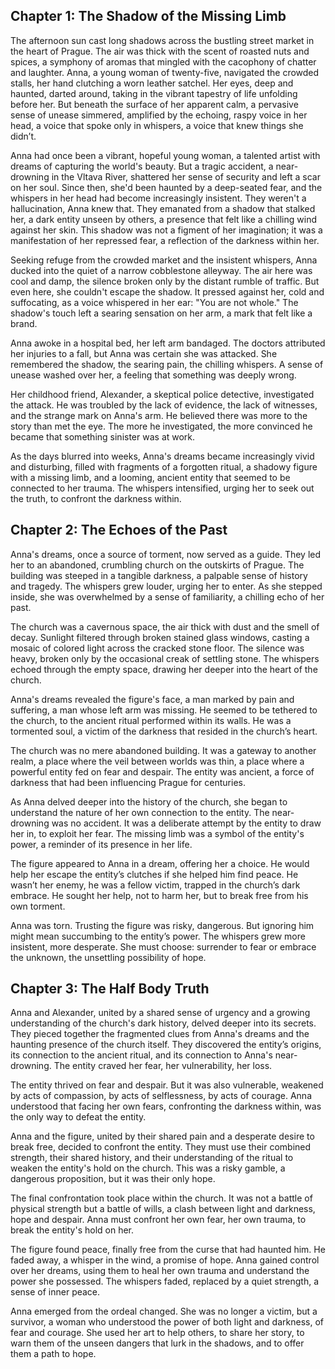 ## Chapter 1: The Shadow of the Missing Limb

The afternoon sun cast long shadows across the bustling street market in the heart of Prague. The air was thick with the scent of roasted nuts and spices, a symphony of aromas that mingled with the cacophony of chatter and laughter. Anna, a young woman of twenty-five, navigated the crowded stalls, her hand clutching a worn leather satchel. Her eyes, deep and haunted, darted around, taking in the vibrant tapestry of life unfolding before her. But beneath the surface of her apparent calm, a pervasive sense of unease simmered, amplified by the echoing, raspy voice in her head, a voice that spoke only in whispers, a voice that knew things she didn’t. 

Anna had once been a vibrant, hopeful young woman, a talented artist with dreams of capturing the world's beauty. But a tragic accident, a near-drowning in the Vltava River, shattered her sense of security and left a scar on her soul. Since then, she'd been haunted by a deep-seated fear, and the whispers in her head had become increasingly insistent. They weren't a hallucination, Anna knew that. They emanated from a shadow that stalked her, a dark entity unseen by others, a presence that felt like a chilling wind against her skin.  This shadow was not a figment of her imagination; it was a manifestation of her repressed fear, a reflection of the darkness within her.

Seeking refuge from the crowded market and the insistent whispers, Anna ducked into the quiet of a narrow cobblestone alleyway. The air here was cool and damp, the silence broken only by the distant rumble of traffic. But even here, she couldn't escape the shadow. It pressed against her, cold and suffocating, as a voice whispered in her ear: "You are not whole." The shadow's touch left a searing sensation on her arm, a mark that felt like a brand.  

Anna awoke in a hospital bed, her left arm bandaged. The doctors attributed her injuries to a fall, but Anna was certain she was attacked.  She remembered the shadow, the searing pain, the chilling whispers.  A sense of unease washed over her, a feeling that something was deeply wrong.  

Her childhood friend, Alexander, a skeptical police detective, investigated the attack.  He was troubled by the lack of evidence, the lack of witnesses, and the strange mark on Anna's arm.  He believed there was more to the story than met the eye.  The more he investigated, the more convinced he became that something sinister was at work.

As the days blurred into weeks, Anna's dreams became increasingly vivid and disturbing, filled with fragments of a forgotten ritual, a shadowy figure with a missing limb, and a looming, ancient entity that seemed to be connected to her trauma. The whispers intensified, urging her to seek out the truth, to confront the darkness within. 


## Chapter 2: The Echoes of the Past

Anna's dreams, once a source of torment, now served as a guide. They led her to an abandoned, crumbling church on the outskirts of Prague. The building was steeped in a tangible darkness, a palpable sense of history and tragedy.  The whispers grew louder, urging her to enter.  As she stepped inside, she was overwhelmed by a sense of familiarity, a chilling echo of her past.  

The church was a cavernous space, the air thick with dust and the smell of decay.  Sunlight filtered through broken stained glass windows, casting a mosaic of colored light across the cracked stone floor.  The silence was heavy, broken only by the occasional creak of settling stone.  The whispers echoed through the empty space, drawing her deeper into the heart of the church.

Anna's dreams revealed the figure's face, a man marked by pain and suffering, a man whose left arm was missing.  He seemed to be tethered to the church, to the ancient ritual performed within its walls.  He was a tormented soul, a victim of the darkness that resided in the church’s heart.  

The church was no mere abandoned building. It was a gateway to another realm, a place where the veil between worlds was thin, a place where a powerful entity fed on fear and despair.  The entity was ancient, a force of darkness that had been influencing Prague for centuries.  

As Anna delved deeper into the history of the church, she began to understand the nature of her own connection to the entity. The near-drowning was no accident. It was a deliberate attempt by the entity to draw her in, to exploit her fear.  The missing limb was a symbol of the entity's power, a reminder of its presence in her life.

The figure appeared to Anna in a dream, offering her a choice. He would help her escape the entity’s clutches if she helped him find peace.  He wasn’t her enemy, he was a fellow victim, trapped in the church’s dark embrace. He sought her help, not to harm her, but to break free from his own torment.

Anna was torn. Trusting the figure was risky, dangerous.  But ignoring him might mean succumbing to the entity’s power.  The whispers grew more insistent, more desperate. She must choose: surrender to fear or embrace the unknown, the unsettling possibility of hope. 


## Chapter 3: The Half Body Truth

Anna and Alexander, united by a shared sense of urgency and a growing understanding of the church's dark history, delved deeper into its secrets.  They pieced together the fragmented clues from Anna's dreams and the haunting presence of the church itself.  They discovered the entity’s origins, its connection to the ancient ritual, and its connection to Anna's near-drowning. The entity craved her fear, her vulnerability, her loss. 

The entity thrived on fear and despair. But it was also vulnerable, weakened by acts of compassion, by acts of selflessness, by acts of courage.  Anna understood that facing her own fears, confronting the darkness within, was the only way to defeat the entity.

Anna and the figure, united by their shared pain and a desperate desire to break free, decided to confront the entity.  They must use their combined strength, their shared history, and their understanding of the ritual to weaken the entity's hold on the church.  This was a risky gamble, a dangerous proposition, but it was their only hope.

The final confrontation took place within the church. It was not a battle of physical strength but a battle of wills, a clash between light and darkness, hope and despair.  Anna must confront her own fear, her own trauma, to break the entity's hold on her.  

The figure found peace, finally free from the curse that had haunted him.  He faded away, a whisper in the wind, a promise of hope.  Anna gained control over her dreams, using them to heal her own trauma and understand the power she possessed.  The whispers faded, replaced by a quiet strength, a sense of inner peace. 

Anna emerged from the ordeal changed.  She was no longer a victim, but a survivor, a woman who understood the power of both light and darkness, of fear and courage. She used her art to help others, to share her story, to warn them of the unseen dangers that lurk in the shadows, and to offer them a path to hope. 
